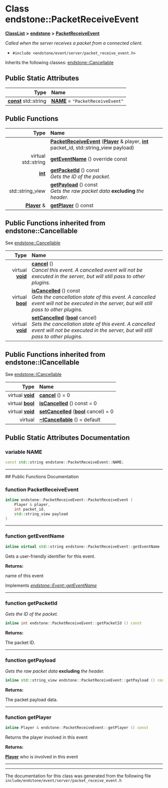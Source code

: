 

# Class endstone::PacketReceiveEvent



[**ClassList**](annotated.md) **>** [**endstone**](namespaceendstone.md) **>** [**PacketReceiveEvent**](classendstone_1_1PacketReceiveEvent.md)



_Called when the server receives a packet from a connected client._ 

* `#include <endstone/event/server/packet_receive_event.h>`



Inherits the following classes: [endstone::Cancellable](classendstone_1_1Cancellable.md)
































## Public Static Attributes

| Type | Name |
| ---: | :--- |
|  [**const**](classendstone_1_1Vector.md) std::string | [**NAME**](#variable-name)   = `"PacketReceiveEvent"`<br> |










































## Public Functions

| Type | Name |
| ---: | :--- |
|   | [**PacketReceiveEvent**](#function-packetreceiveevent) ([**Player**](classendstone_1_1Player.md) & player, [**int**](classendstone_1_1Vector.md) packet\_id, std::string\_view payload) <br> |
| virtual std::string | [**getEventName**](#function-geteventname) () override const<br> |
|  [**int**](classendstone_1_1Vector.md) | [**getPacketId**](#function-getpacketid) () const<br>_Gets the ID of the packet._  |
|  std::string\_view | [**getPayload**](#function-getpayload) () const<br>_Gets the raw packet data_ **excluding** _the header._ |
|  [**Player**](classendstone_1_1Player.md) & | [**getPlayer**](#function-getplayer) () const<br> |


## Public Functions inherited from endstone::Cancellable

See [endstone::Cancellable](classendstone_1_1Cancellable.md)

| Type | Name |
| ---: | :--- |
| virtual [**void**](classendstone_1_1Vector.md) | [**cancel**](classendstone_1_1Cancellable.md#function-cancel) () <br>_Cancel this event. A cancelled event will not be executed in the server, but will still pass to other plugins._  |
| virtual [**bool**](classendstone_1_1Vector.md) | [**isCancelled**](classendstone_1_1Cancellable.md#function-iscancelled) () const<br>_Gets the cancellation state of this event. A cancelled event will not be executed in the server, but will still pass to other plugins._  |
| virtual [**void**](classendstone_1_1Vector.md) | [**setCancelled**](classendstone_1_1Cancellable.md#function-setcancelled) ([**bool**](classendstone_1_1Vector.md) cancel) <br>_Sets the cancellation state of this event. A cancelled event will not be executed in the server, but will still pass to other plugins._  |


## Public Functions inherited from endstone::ICancellable

See [endstone::ICancellable](classendstone_1_1ICancellable.md)

| Type | Name |
| ---: | :--- |
| virtual [**void**](classendstone_1_1Vector.md) | [**cancel**](classendstone_1_1ICancellable.md#function-cancel) () = 0<br> |
| virtual [**bool**](classendstone_1_1Vector.md) | [**isCancelled**](classendstone_1_1ICancellable.md#function-iscancelled) () const = 0<br> |
| virtual [**void**](classendstone_1_1Vector.md) | [**setCancelled**](classendstone_1_1ICancellable.md#function-setcancelled) ([**bool**](classendstone_1_1Vector.md) cancel) = 0<br> |
| virtual  | [**~ICancellable**](classendstone_1_1ICancellable.md#function-icancellable) () = default<br> |
















































































## Public Static Attributes Documentation




### variable NAME 

```C++
const std::string endstone::PacketReceiveEvent::NAME;
```




<hr>
## Public Functions Documentation




### function PacketReceiveEvent 

```C++
inline endstone::PacketReceiveEvent::PacketReceiveEvent (
    Player & player,
    int packet_id,
    std::string_view payload
) 
```




<hr>



### function getEventName 

```C++
inline virtual std::string endstone::PacketReceiveEvent::getEventName () override const
```



Gets a user-friendly identifier for this event.




**Returns:**

name of this event 





        
Implements [*endstone::Event::getEventName*](classendstone_1_1Event.md#function-geteventname)


<hr>



### function getPacketId 

_Gets the ID of the packet._ 
```C++
inline int endstone::PacketReceiveEvent::getPacketId () const
```





**Returns:**

The packet ID. 





        

<hr>



### function getPayload 

_Gets the raw packet data_ **excluding** _the header._
```C++
inline std::string_view endstone::PacketReceiveEvent::getPayload () const
```





**Returns:**

The packet payload data. 





        

<hr>



### function getPlayer 

```C++
inline Player & endstone::PacketReceiveEvent::getPlayer () const
```



Returns the player involved in this event




**Returns:**

[**Player**](classendstone_1_1Player.md) who is involved in this event 





        

<hr>

------------------------------
The documentation for this class was generated from the following file `include/endstone/event/server/packet_receive_event.h`

